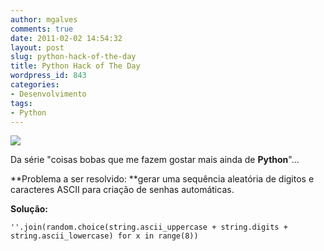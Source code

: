 ```yaml
---
author: mgalves
comments: true
date: 2011-02-02 14:54:32
layout: post
slug: python-hack-of-the-day
title: Python Hack of The Day
wordpress_id: 843
categories:
- Desenvolvimento
tags:
- Python
---
```


[![](http://vidadesuporte.com.br/wp-content/uploads/2012/10/Suporte_568.jpg)](http://vidadesuporte.com.br/suporte-a-serie/ma-influencia/)


Da série "coisas bobas que me fazem gostar mais ainda de **Python**"...

**Problema a ser resolvido: **gerar uma sequência aleatória de digitos e caracteres ASCII para criação de senhas automáticas.

**Solução:**

    
    ''.join(random.choice(string.ascii_uppercase + string.digits + string.ascii_lowercase) for x in range(8))
